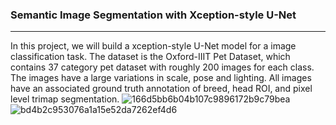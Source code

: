 ### Semantic Image Segmentation with Xception-style U-Net
----

In this project, we will build a xception-style U-Net model for a image classification task.
The dataset is the Oxford-IIIT Pet Dataset, which contains 37 category pet dataset with roughly 200 images for each class. The images have a large variations in scale, pose and lighting. All images have an associated ground truth annotation of breed, head ROI, and pixel level trimap segmentation.
![166d5bb6b04b107c9896172b9c79bea](https://github.com/lbhd/Machine-Learning-Projects/assets/54879699/2ce93990-8d7b-4b24-9846-55c4fe17eace)
![bd4b2c953076a1a15e52da7262ef4d6](https://github.com/lbhd/Machine-Learning-Projects/assets/54879699/eb461844-90e0-49fc-84cd-2233eb787e9e)
